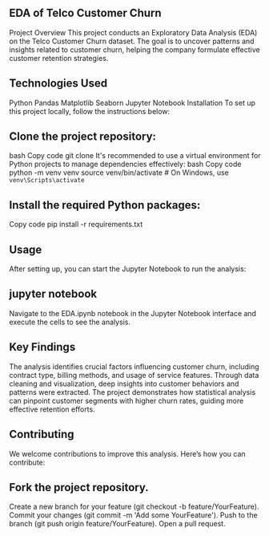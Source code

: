 ## EDA of Telco Customer Churn
Project Overview
This project conducts an Exploratory Data Analysis (EDA) on the Telco Customer Churn dataset. The goal is to uncover patterns and insights related to customer churn, helping the company formulate effective customer retention strategies.

## Technologies Used
Python
Pandas
Matplotlib
Seaborn
Jupyter Notebook
Installation
To set up this project locally, follow the instructions below:

## Clone the project repository:
bash
Copy code
git clone <repository-url>
It's recommended to use a virtual environment for Python projects to manage dependencies effectively:
bash
Copy code
python -m venv venv
source venv/bin/activate  # On Windows, use `venv\Scripts\activate`

## Install the required Python packages:
Copy code
pip install -r requirements.txt

## Usage
After setting up, you can start the Jupyter Notebook to run the analysis:

## jupyter notebook
Navigate to the EDA.ipynb notebook in the Jupyter Notebook interface and execute the cells to see the analysis.

## Key Findings
The analysis identifies crucial factors influencing customer churn, including contract type, billing methods, and usage of service features.
Through data cleaning and visualization, deep insights into customer behaviors and patterns were extracted.
The project demonstrates how statistical analysis can pinpoint customer segments with higher churn rates, guiding more effective retention efforts.

## Contributing
We welcome contributions to improve this analysis. Here’s how you can contribute:

## Fork the project repository.
Create a new branch for your feature (git checkout -b feature/YourFeature).
Commit your changes (git commit -m 'Add some YourFeature').
Push to the branch (git push origin feature/YourFeature).
Open a pull request.
